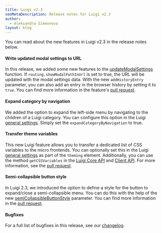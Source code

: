 ```yaml
---
title: Luigi v2.3
seoMetaDescription: Release notes for Luigi v2.3
author:
  - Aleksandra Simeonova
layout: blog
---
```


You can read about the new features in Luigi v2.3 in the release notes below.

<!-- Excerpt -->

#### Write updated modal settings to URL

In this release, we added some new features to the [updateModalSettings](https://docs.luigi-project.io/docs/luigi-client-api/?section=updatemodalsettings) function. If `routing.showModalPathInUrl` is set to true, the URL will be updated with the modal settings data. With the new `addHistoryEntry` parameter, you can also add an entry in the browser history by setting it to `true`.
You can find more information in the feature's [pull request](https://github.com/luigi-project/luigi/pull/3339).

#### Expand category by navigation

We added the option to expand the left-side menu by navigating to the children of a Luigi category. You can configure this option in the Luigi [general settings](https://docs.luigi-project.io/docs/general-settings). Simply set the `expandCategoryByNavigation` to true. 

#### Transfer theme variables

This new Luigi feature allows you to transfer a dedicated list of CSS variables to the micro frontends. You can optionally set this in the Luigi [general settings](https://docs.luigi-project.io/docs/general-settings?section=theming) as part of the `theming` element. Additionally, you can use the method `getCSSVariables` in the [Luigi Core API](https://docs.luigi-project.io/docs/luigi-core-api?section=getcssvariables) and [Client API](https://docs.luigi-project.io/docs/luigi-client-api?section=getcssvariables). For more information, see the [pull request](https://github.com/luigi-project/luigi/pull/3234).

#### Semi-collapsible button style

In Luigi 2.3, we introduced the option to define a style for the button to expand/close a semi-collapsible menu. You  can do this with the help of the new [semiCollapsibleButtonStyle](https://docs.luigi-project.io/docs/general-settings?section=semicollapsiblebuttonstyle) parameter. You can find more information in the [pull request](https://github.com/luigi-project/luigi/pull/3285).

#### Bugfixes

For a full list of bugfixes in this release, see our [changelog](https://github.com/luigi-project/luigi/blob/main/CHANGELOG.md).

